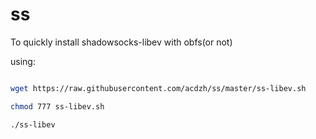 # ss

To quickly install shadowsocks-libev with obfs(or not)

using:

```sh

wget https://raw.githubusercontent.com/acdzh/ss/master/ss-libev.sh

chmod 777 ss-libev.sh

./ss-libev

```

